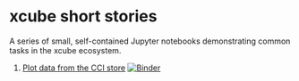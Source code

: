 # xcube short stories

A series of small, self-contained Jupyter notebooks demonstrating common
tasks in the xcube ecosystem.

1. [Plot data from the CCI store](shortstory1.ipynb)
   [![Binder](https://mybinder.org/badge_logo.svg)](https://mybinder.org/v2/gh/dcs4cop/xcube-stories/1b3a2e6d8e?labpath=shortstory1.ipynb)
